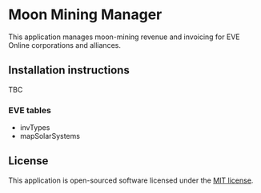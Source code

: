 # Moon Mining Manager

This application manages moon-mining revenue and invoicing for EVE Online corporations and alliances.

## Installation instructions

TBC

### EVE tables

* invTypes
* mapSolarSystems

## License

This application is open-sourced software licensed under the [MIT license](http://opensource.org/licenses/MIT).
